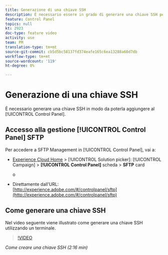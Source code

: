 ```yaml
---
title: Generazione di una chiave SSH
description: È necessario essere in grado di generare una chiave SSH per poterla aggiungere al Pannello di controllo Campaign di Adobi Campaign . Il video seguente spiega come generare una chiave SSH utilizzando un terminale.
feature: Control Panel
topics: null
kt: 2923
doc-type: feature video
activity: use
team: PM
translation-type: tm+mt
source-git-commit: cb5d5bc58137fd374eafe165c6ea13288a60d7db
workflow-type: tm+mt
source-wordcount: '119'
ht-degree: 0%

---
```



# Generazione di una chiave SSH

È necessario generare una chiave SSH in modo da poterla aggiungere al [!UICONTROL Control Panel].

## Accesso alla gestione [!UICONTROL Control Panel] SFTP

Per accedere a SFTP Management in [!UICONTROL Control Panel], vai a:

* [Experience Cloud Home](https://experience.adobe.com/#/home) > [!UICONTROL Solution picker]: [!UICONTROL Campaign] > **[!UICONTROL Control Panel]** scheda > **SFTP** card

   o
* Direttamente dall’URL: [http://experience.adobe.com/#/controlpanel/sftp](http://experience.adobe.com/#/controlpanel/sftp)

## Come generare una chiave SSH

Nel video seguente viene illustrato come generare una chiave SSH utilizzando un terminale.

>[!VIDEO](https://video.tv.adobe.com/v/27259?quality=12)

*Come creare una chiave SSH (2:16 min)*
